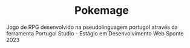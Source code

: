 <h1 align="center"> Pokemage </h1>

Jogo de RPG desenvolvido na pseudolinguagem portugol através da ferramenta Portugol Studio - Estágio em Desenvolvimento Web Sponte 2023

